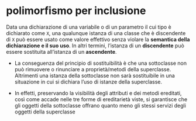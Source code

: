 # polimorfismo per inclusione
Data una dichiarazione di una variabile o di un parametro il cui tipo è dichiarato come `X`, una qualunque istanza di una classe che è discendente di `X` può essere usato come valore effettivo senza violare la **semantica della dichiarazione e il suo uso**.
In altri termini, l’istanza di un **discendente** può essere sostituita all’istanza di un **ascendente**.

- La conseguenza del principio di sostituibilità è che una sottoclasse  non può rimuovere o rinunciare a proprietà/metodi della superclasse. Altrimenti una istanza della sottoclasse non sarà sostituibile in una situazione in cui si dichiara l’uso di istanze della superclasse.

- In effetti, preservando la visibilità degli attributi e dei metodi ereditati, così come accade nelle tre forme di ereditarietà viste, si garantisce che gli oggetti della sottoclasse offrano quanto meno gli stessi servizi degli oggetti della superclasse